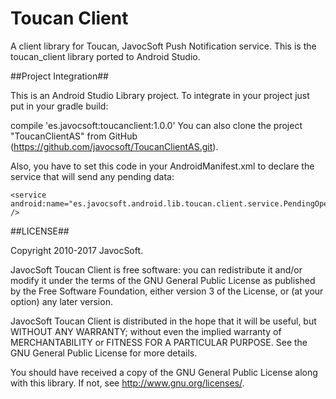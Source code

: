 # Toucan Client
A client library for Toucan, JavocSoft Push Notification service. This is the toucan_client library ported to Android Studio.

##Project Integration##

This is an Android Studio Library project. To integrate in your project just put in your gradle build:

compile 'es.javocsoft:toucanclient:1.0.0'
You can also clone the project "ToucanClientAS" from GitHub (https://github.com/javocsoft/ToucanClientAS.git).

Also, you have to set this code in your AndroidManifest.xml to declare the service that will send any pending data:

    <service android:name="es.javocsoft.android.lib.toucan.client.service.PendingOperationsDeliveryService" />


##LICENSE##

Copyright 2010-2017 JavocSoft.

JavocSoft Toucan Client is free software: you can redistribute it and/or modify it under the terms of the GNU General Public License as published by the Free Software Foundation, either version 3 of the License, or (at your option) any later version.

JavocSoft Toucan Client is distributed in the hope that it will be useful, but WITHOUT ANY WARRANTY; without even the implied warranty of MERCHANTABILITY or FITNESS FOR A PARTICULAR PURPOSE. See the GNU General Public License for more details.

You should have received a copy of the GNU General Public License along with this library. If not, see http://www.gnu.org/licenses/.
